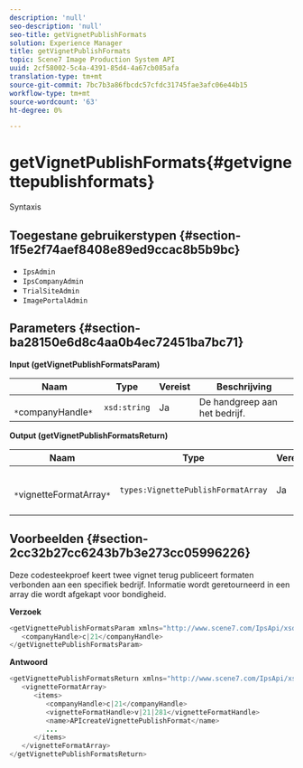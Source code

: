 ```yaml
---
description: 'null'
seo-description: 'null'
seo-title: getVignetPublishFormats
solution: Experience Manager
title: getVignetPublishFormats
topic: Scene7 Image Production System API
uuid: 2cf58002-5c4a-4391-85d4-4a67cb085afa
translation-type: tm+mt
source-git-commit: 7bc7b3a86fbcdc57cfdc31745fae3afc06e44b15
workflow-type: tm+mt
source-wordcount: '63'
ht-degree: 0%

---
```



# getVignetPublishFormats{#getvignettepublishformats}

Syntaxis

## Toegestane gebruikerstypen {#section-1f5e2f74aef8408e89ed9ccac8b5b9bc}

* `IpsAdmin`
* `IpsCompanyAdmin`
* `TrialSiteAdmin`
* `ImagePortalAdmin`

## Parameters {#section-ba28150e6d8c4aa0b4ec72451ba7bc71}

**Input (getVignetPublishFormatsParam)**

| Naam | Type | Vereist | Beschrijving |
|---|---|---|---|
| ` *`companyHandle`*` | `xsd:string` | Ja | De handgreep aan het bedrijf. |

**Output (getVignetPublishFormatsReturn)**

| Naam | Type | Vereist | Beschrijving |
|---|---|---|---|
| ` *`vignetteFormatArray`*` | `types:VignettePublishFormatArray` | Ja | Array met publicatie-indelingen voor vignet. |

## Voorbeelden {#section-2cc32b27cc6243b7b3e273cc05996226}

Deze codesteekproef keert twee vignet terug publiceert formaten verbonden aan een specifiek bedrijf. Informatie wordt geretourneerd in een array die wordt afgekapt voor bondigheid.

**Verzoek**

```java
<getVignettePublishFormatsParam xmlns="http://www.scene7.com/IpsApi/xsd/2008-01-15">
   <companyHandle>c|21</companyHandle>
</getVignettePublishFormatsParam>
```

**Antwoord**

```java
<getVignettePublishFormatsReturn xmlns="http://www.scene7.com/IpsApi/xsd/2008-01-15">
   <vignetteFormatArray>
      <items>
         <companyHandle>c|21</companyHandle>
         <vignetteFormatHandle>v|21|281</vignetteFormatHandle>
         <name>APIcreateVignettePublishFormat</name>
         ...
      </items>
   </vignetteFormatArray>
</getVignettePublishFormatsReturn>
```


